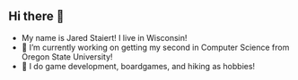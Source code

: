 ## Hi there 👋

- My name is Jared Staiert! I live in Wisconsin!
- 🔭 I’m currently working on getting my second in Computer Science from Oregon State University!
- 🌱 I do game development, boardgames, and hiking as hobbies!

